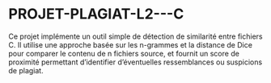 # PROJET-PLAGIAT-L2---C
Ce projet implémente un outil simple de détection de similarité entre fichiers C. Il utilise une approche basée sur les n-grammes et la distance de Dice pour comparer le contenu de n fichiers source, et fournit un score de proximité permettant d’identifier d’éventuelles ressemblances ou suspicions de plagiat.
